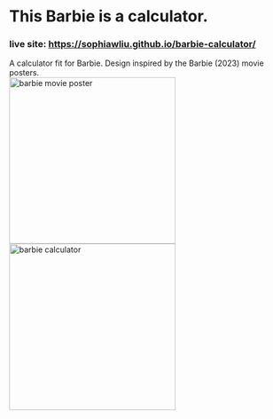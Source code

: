 # This Barbie is a calculator.
### live site: https://sophiawliu.github.io/barbie-calculator/
A calculator fit for Barbie. Design inspired by the Barbie (2023) movie posters.  
<img height="300" alt="barbie movie poster" src="https://github.com/sophiawliu/barbie-calculator/assets/122403050/66d86f26-f256-4ce1-9a11-b4c1b59a9e1a">
<img height="300" alt="barbie calculator" src="https://github.com/sophiawliu/barbie-calculator/assets/122403050/4b01e31e-d458-41f0-9dd6-94ec06659a25">
